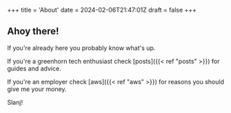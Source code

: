 +++
title = 'About'
date = 2024-02-06T21:47:01Z
draft = false
+++

## Ahoy there!

If you're already here you probably know what's up.

If you're a greenhorn tech enthusiast check [posts]({{< ref "posts" >}}) for guides and advice.

If you're an employer check [aws]({{< ref "aws" >}}) for reasons you should give me your money.

Slanj!
